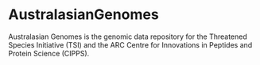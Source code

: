 # AustralasianGenomes
Australasian Genomes is the genomic data repository for the Threatened Species Initiative (TSI) and the ARC Centre for Innovations in Peptides and Protein Science (CIPPS).

